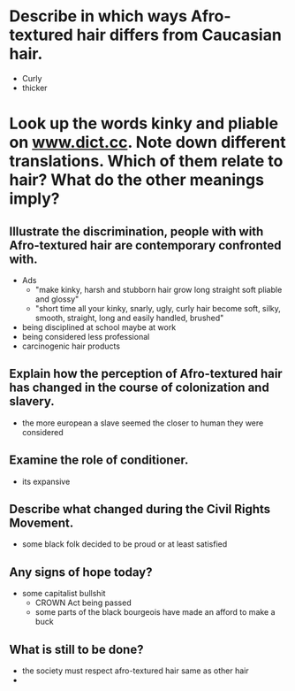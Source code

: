 # Describe in which ways Afro-textured hair differs from Caucasian hair.
+ Curly
+ thicker
# Look up the words kinky and pliable on www.dict.cc. Note down different translations. Which of them relate to hair? What do the other meanings imply?
## Illustrate the discrimination, people with with Afro-textured hair are contemporary confronted with.
+ Ads
	+ "make kinky, harsh and stubborn hair grow long straight soft pliable and glossy"
	+ "short time all your kinky, snarly, ugly, curly hair become soft, silky, smooth, straight, long and easily handled, brushed"
+ being disciplined at school maybe at work
+ being considered less professional
+ carcinogenic hair products
## Explain how the perception of Afro-textured hair has changed in the course of colonization and slavery.
+ the more european a slave seemed the closer to human they were considered
## Examine the role of conditioner.
+ its expansive
## Describe what changed during the Civil Rights Movement.
+ some black folk decided to be proud or at least satisfied 
## Any signs of hope today?
+ some capitalist bullshit
	+ CROWN Act being passed
	+ some parts of the black bourgeois have made an afford to make a buck 
## What is still to be done?
+ the society must respect afro-textured hair same as other hair
+ 